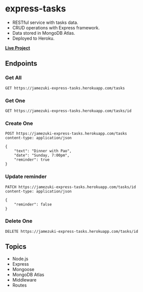 # express-tasks

- RESTful service with tasks data.
- CRUD operations with Express framework.
- Data stored in MongoDB Atlas.
- Deployed to Heroku.

**[Live Project](https://jamezuki-express-tasks.herokuapp.com/tasks)**

## Endpoints

### Get All

```
GET https://jamezuki-express-tasks.herokuapp.com/tasks
```

### Get One

```
GET https://jamezuki-express-tasks.herokuapp.com/tasks/id
```

### Create One

```
POST https://jamezuki-express-tasks.herokuapp.com/tasks
content-type: application/json

{
    "text": "Dinner with Pao",
    "date": "Sunday, 7:00pm",
    "reminder": true
}
```

### Update reminder

```
PATCH https://jamezuki-express-tasks.herokuapp.com/tasks/id
content-type: application/json

{
    "reminder": false
}
```

### Delete One

```
DELETE https://jamezuki-express-tasks.herokuapp.com/tasks/id
```

## Topics

- Node.js
- Express
- Mongoose
- MongoDB Atlas
- Middleware
- Routes
